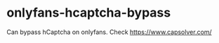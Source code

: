 # onlyfans-hcaptcha-bypass
Can bypass hCaptcha on onlyfans. Check https://www.capsolver.com/ 












































      